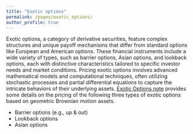 ```yaml
---
title: "Exotic options"
permalink: /pages/exotic_options/
author_profile: true
---
```



Exotic options, a category of derivative securities, feature complex structures and unique payoff mechanisms that differ from standard options like European and American options. These financial instruments include a wide variety of types, such as barrier options, Asian options, and lookback options, each with distinctive characteristics tailored to specific investor needs and market conditions. Pricing exotic options involves advanced mathematical models and computational techniques, often utilizing stochastic processes and partial differential equations to capture the intricate behaviors of their underlying assets. [Exotic Options note](https://sinabaghal.github.io/files/notes/exotic_options_notes.pdf) provides some details on the pricing of the following three types of exotic options based on geometric Brownian motion assets.

- Barrier options (e.g., up & out)
- Lookback options
- Asian options


